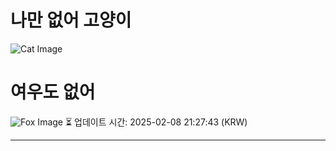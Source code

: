 
# 나만 없어 고양이

![Cat Image](https://cdn2.thecatapi.com/images/21p.jpg)

# 여우도 없어
![Fox Image](https://randomfox.ca/images/36.jpg)
⏳ 업데이트 시간: 2025-02-08 21:27:43 (KRW)

---
